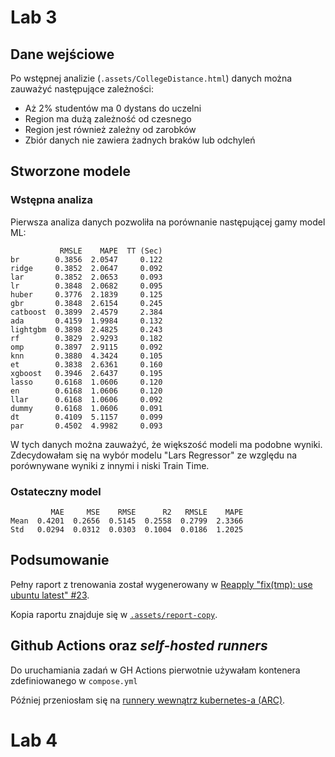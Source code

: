 # Lab 3

## Dane wejściowe

Po wstępnej analizie (`.assets/CollegeDistance.html`) danych można zauważyć następujące zależności:
 - Aż 2% studentów ma 0 dystans do uczelni
 - Region ma dużą zależność od czesnego
 - Region jest również zależny od zarobków
 - Zbiór danych nie zawiera żadnych braków lub odchyleń


## Stworzone modele

### Wstępna analiza

Pierwsza analiza danych pozwoliła na porównanie następującej gamy model ML:

```
           RMSLE    MAPE  TT (Sec)
br        0.3856  2.0547     0.122
ridge     0.3852  2.0647     0.092
lar       0.3852  2.0653     0.093
lr        0.3848  2.0682     0.095
huber     0.3776  2.1839     0.125
gbr       0.3848  2.6154     0.245
catboost  0.3899  2.4579     2.384
ada       0.4159  1.9984     0.132
lightgbm  0.3898  2.4825     0.243
rf        0.3829  2.9293     0.182
omp       0.3897  2.9115     0.092
knn       0.3880  4.3424     0.105
et        0.3838  2.6361     0.160
xgboost   0.3946  2.6437     0.195
lasso     0.6168  1.0606     0.120
en        0.6168  1.0606     0.120
llar      0.6168  1.0606     0.092
dummy     0.6168  1.0606     0.091
dt        0.4109  5.1157     0.099
par       0.4502  4.9982     0.093
```

W tych danych można zauważyć, że większość modeli ma podobne wyniki. Zdecydowałam się na wybór modelu "Lars Regressor" ze względu na porównywane wyniki z innymi i niski Train Time.

### Ostateczny model

```
         MAE     MSE    RMSE      R2   RMSLE    MAPE
Mean  0.4201  0.2656  0.5145  0.2558  0.2799  2.3366
Std   0.0294  0.0312  0.0303  0.1004  0.0186  1.2025
```

## Podsumowanie

Pełny raport z trenowania został wygenerowany w [Reapply "fix(tmp): use ubuntu latest" #23](https://github.com/S24477AleksandraInd/lab-3-4/actions/runs/11542692322).

Kopia raportu znajduje się w [`.assets/report-copy`](.assets/report-copy).

## Github Actions oraz *self-hosted runners*

Do uruchamiania zadań w GH Actions pierwotnie używałam kontenera zdefiniowanego w `compose.yml`

Później przeniosłam się na [runnery wewnątrz kubernetes-a (ARC)](https://github.com/actions/actions-runner-controller/blob/master/docs/quickstart.md).

# Lab 4
